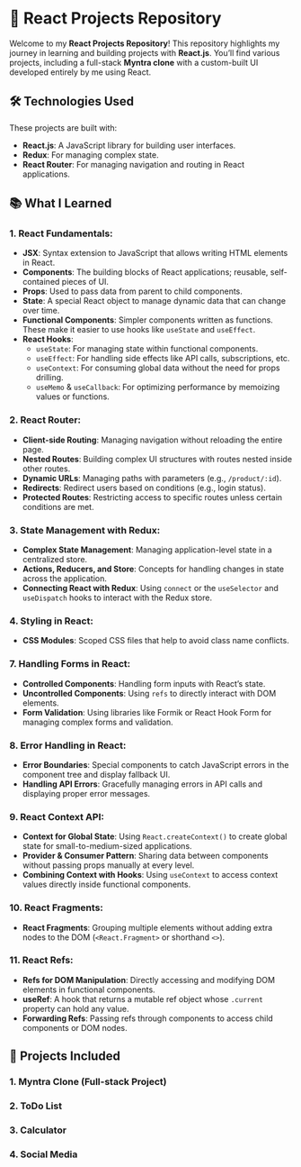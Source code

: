 # 🚀 React Projects Repository

Welcome to my **React Projects Repository**! This repository highlights my journey in learning and building projects with **React.js**. You’ll find various projects, including a full-stack **Myntra clone** with a custom-built UI developed entirely by me using React.

## 🛠 Technologies Used

These projects are built with:

- **React.js**: A JavaScript library for building user interfaces.
- **Redux**: For managing complex state.
- **React Router**: For managing navigation and routing in React applications.

## 📚 What I Learned

### 1. **React Fundamentals**:
   - **JSX**: Syntax extension to JavaScript that allows writing HTML elements in React.
   - **Components**: The building blocks of React applications; reusable, self-contained pieces of UI.
   - **Props**: Used to pass data from parent to child components.
   - **State**: A special React object to manage dynamic data that can change over time.
   - **Functional Components**: Simpler components written as functions. These make it easier to use hooks like `useState` and `useEffect`.
   - **React Hooks**:
     - `useState`: For managing state within functional components.
     - `useEffect`: For handling side effects like API calls, subscriptions, etc.
     - `useContext`: For consuming global data without the need for props drilling.
     - `useMemo` & `useCallback`: For optimizing performance by memoizing values or functions.

### 2. **React Router**:
   - **Client-side Routing**: Managing navigation without reloading the entire page.
   - **Nested Routes**: Building complex UI structures with routes nested inside other routes.
   - **Dynamic URLs**: Managing paths with parameters (e.g., `/product/:id`).
   - **Redirects**: Redirect users based on conditions (e.g., login status).
   - **Protected Routes**: Restricting access to specific routes unless certain conditions are met.

### 3. **State Management with Redux**:
   - **Complex State Management**: Managing application-level state in a centralized store.
   - **Actions, Reducers, and Store**: Concepts for handling changes in state across the application.
   - **Connecting React with Redux**: Using `connect` or the `useSelector` and `useDispatch` hooks to interact with the Redux store.


### 4. **Styling in React**:
   - **CSS Modules**: Scoped CSS files that help to avoid class name conflicts.

### 7. **Handling Forms in React**:
   - **Controlled Components**: Handling form inputs with React’s state.
   - **Uncontrolled Components**: Using `refs` to directly interact with DOM elements.
   - **Form Validation**: Using libraries like Formik or React Hook Form for managing complex forms and validation.
   
### 8. **Error Handling in React**:
   - **Error Boundaries**: Special components to catch JavaScript errors in the component tree and display fallback UI.
   - **Handling API Errors**: Gracefully managing errors in API calls and displaying proper error messages.

### 9. **React Context API**:
   - **Context for Global State**: Using `React.createContext()` to create global state for small-to-medium-sized applications.
   - **Provider & Consumer Pattern**: Sharing data between components without passing props manually at every level.
   - **Combining Context with Hooks**: Using `useContext` to access context values directly inside functional components.

### 10. **React Fragments**:
   - **React Fragments**: Grouping multiple elements without adding extra nodes to the DOM (`<React.Fragment>` or shorthand `<>`).

### 11. **React Refs**:
   - **Refs for DOM Manipulation**: Directly accessing and modifying DOM elements in functional components.
   - **useRef**: A hook that returns a mutable ref object whose `.current` property can hold any value.
   - **Forwarding Refs**: Passing refs through components to access child components or DOM nodes.

## 📂 Projects Included

### 1. Myntra Clone (Full-stack Project)
### 2. ToDo List
### 3. Calculator
### 4. Social Media


